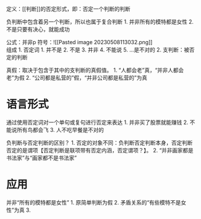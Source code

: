 定义：[[判断]]的否定形式，即：否定一个判断的判断

负判断中包含着另一个判断，所以也属于复合判断
	1. 并非所有的模特都是女性
	2. 不是只要有决心，就能成功

公式：并非p
符号：![[Pasted image 20230508113032.png]]  
组成
	1. 否定词
		1. 并不是
		2. 不是
		3. 并非
		4. 不能说
		5. ...是不对的
	2. 支判断：被否定的判断

真假：取决于包含于其中的支判断的真假值。
	1. “人都会老”真，“并非人都会老”为假
	2. “公司都是私营的”假，“并非公司都是私营的”为真
# 语言形式
通过使用否定词对一个单句或复句进行否定来表达
	1. 并非买了股票就能赚钱
	2. 不能说所有鸟都会飞
	3. 人不吃早餐是不对的

负判断与否定判断的区别？
	1. 否定的对象不同：负判断否定判断本身，否定判断否定的是谓项【否定判断是联项带有否定内涵，否定谓项？】。
	2. “并非画家都是书法家”与“画家都不是书法家”
# 应用
并非“所有的模特都是女性”
	1. 原简单判断为假
	2. 矛盾关系的“有些模特不是女性”为真
	3.  